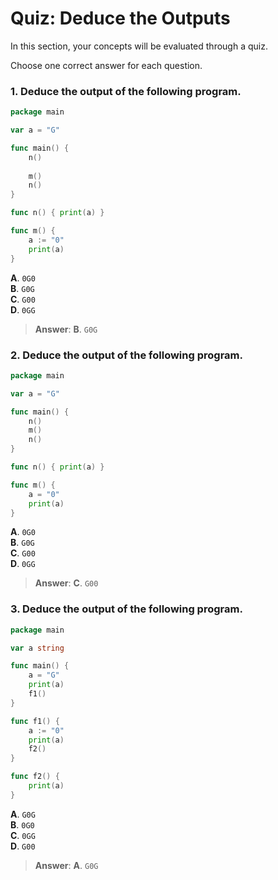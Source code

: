 # Quiz: Deduce the Outputs

In this section, your concepts will be evaluated through a quiz.

Choose one correct answer for each question.

### 1. Deduce the output of the following program.

```go
package main

var a = "G"

func main() {
	n()
	
	m()
	n()
}

func n() { print(a) }

func m() {
	a := "0"
	print(a)
}
```

**A**. `0G0`\
**B**. `G0G`\
**C**. `G00`\
**D**. `0GG`

> **Answer**: **B**. `G0G`

### 2. Deduce the output of the following program.

```go
package main

var a = "G"

func main() {
	n()
	m()
	n()
}

func n() { print(a) }

func m() {
	a = "0"
	print(a)
}
```

**A**. `0G0`\
**B**. `G0G`\
**C**. `G00`\
**D**. `0GG`

> **Answer**: **C**. `G00`

### 3. Deduce the output of the following program.

```go
package main

var a string

func main() {
	a = "G"
	print(a)
	f1()
}

func f1() {
	a := "0"
	print(a)
	f2()
}

func f2() {
	print(a)
}
```

**A**. `G0G`\
**B**. `0G0`\
**C**. `0GG`\
**D**. `G00`

> **Answer**: **A**. `G0G`
